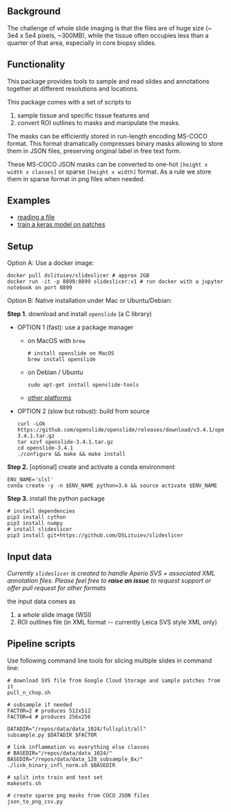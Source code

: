 ## Background

The challenge of whole slide imaging is that the files are of huge size (~ 3e4 x 5e4 pixels, ~300MB),
while the tissue often occupies less than a quarter of that area, especially in core biopsy slides.

## Functionality
This package provides tools to sample and read slides and annotations together at different resolutions and locations.

This package comes with a set of scripts to 
 1. sample tissue and specific tissue features and
 2. convert ROI outlines to masks and manipulate the masks.

The masks can be efficiently stored in run-length encoding MS-COCO format. 
This format dramatically compresses binary masks allowing to
store them in JSON files, preserving original label in free text form.

These MS-COCO JSON masks can be converted to one-hot `[height x width x classes]` or sparse `[height x width]` format. As a rule we store them in sparse format in png files when needed.

## Examples
- [reading a file](notebooks/demo-read-slide.ipynb)
- [train a keras model on patches](notebooks/demo-feed-keras.ipynb)

## Setup


Option A: Use a docker image:

    docker pull dslituiev/slideslicer # approx 2GB
    docker run -it -p 8899:8899 slideslicer:v1 # run docker with a jupyter notebook on port 8899

Option B: Native installation under Mac or Ubuntu/Debian:

**Step 1.** download and install `openslide` (a C library) 

+ OPTION 1 (fast): use a package manager
  * on MacOS with `brew`

        # install openslide on MacOS
        brew install openslide

  * on Debian / Ubuntu

        sudo apt-get install openslide-tools

  * [other platforms](https://openslide.org/download/)
 
+ OPTION 2 (slow but robust): build from source

      curl -LOk https://github.com/openslide/openslide/releases/download/v3.4.1/openslide-3.4.1.tar.gz
      tar xzvf openslide-3.4.1.tar.gz
      cd openslide-3.4.1
      ./configure && make && make install

**Step 2.** [optional] create and activate a conda environment
    
    ENV_NAME='slsl'
    conda create -y -n $ENV_NAME python=3.6 && source activate $ENV_NAME

**Step 3.** install the python package
  
    # install dependencies
    pip3 install cython
    pip3 install numpy
    # install slideslicer
    pip3 install git+https://github.com/DSLituiev/slideslicer

## Input data

_Currently `slideslicer` is created to handle Aperio SVS + associated XML annotation files. Please feel free to **raise an
issue** to request support or offer pull request for other formats_

the input data comes as
 1. a whole slide image (WSI)
 2. ROI outlines file (in XML format -- currently Leica SVS style XML only)


## Pipeline scripts

Use following command line tools for slicing multiple slides in command line:

    # download SVS file from Google Cloud Storage and sample patches from it
    pull_n_chop.sh

    # subsample if needed
    FACTOR=2 # produces 512x512
    FACTOR=4 # produces 256x256 

    DATADIR="/repos/data/data_1024/fullsplit/all"
    subsample.py $DATADIR $FACTOR

    # link inflammation vs everything else classes
    # BASEDIR="/repos/data/data_1024/"
    BASEDIR="/repos/data/data_128_subsample_8x/"
    ./link_binary_infl_norm.sh $BASEDIR

    # split into train and test set
    makesets.sh

    # create sparse png masks from COCO JSON files
    json_to_png_csv.py
